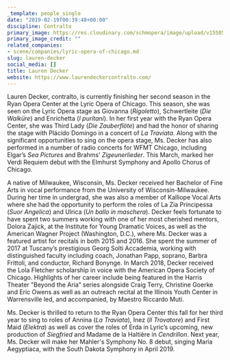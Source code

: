 ```yaml
---
_template: people_single
date: "2019-02-19T00:39:48+00:00"
discipline: Contralto
primary_image: https://res.cloudinary.com/schmopera/image/upload/v1550536719/media/2019/02/LaurenDecker.jpg
primary_image_credit: ""
related_companies:
- scene/companies/lyric-opera-of-chicago.md
slug: lauren-decker
social_media: []
title: Lauren Decker
website: https://www.laurendeckercontralto.com/
---
```

Lauren Decker, contralto, is currently finishing her second season in the Ryan Opera Center at the Lyric Opera of Chicago. This season, she was seen on the Lyric Opera stage as Giovanna (_Rigoletto_), Schwertleite (_Die Walküre_) and Enrichetta (_I puritani_). In her first year with the Ryan Opera Center, she was Third Lady (_Die Zauberflöte_) and had the honor of sharing the stage with Plácido Domingo in a concert of _La Traviata_. Along with the significant opportunities to sing on the opera stage, Ms. Decker has also performed in a number of radio concerts for WFMT Chicago, including Elgar’s _Sea Pictures_ and Brahms’ _Zigeunerlieder_. This March, marked her Verdi Requiem debut with the Elmhurst Symphony and Apollo Chorus of Chicago.

A native of Milwaukee, Wisconsin, Ms. Decker received her Bachelor of Fine Arts in vocal performance from the University of Wisconsin-Milwaukee. During her time in undergrad, she was also a member of Kalliope Vocal Arts where she had the opportunity to perform the roles of La Zia Principessa (_Suor Angelica_) and Ulrica (_Un ballo in maschera_). Decker feels fortunate to have spent two summers working with one of her most cherished mentors, Dolora Zajick, at the Institute for Young Dramatic Voices, as well as the American Wagner Project (Washington, D.C.), where Ms. Decker was a featured artist for recitals in both 2015 and 2016. She spent the summer of 2017 at Tuscany’s prestigious Georg Solti Accademia, working with distinguished faculty including coach, Jonathan Papp, soprano, Barbra Frittoli, and conductor, Richard Bonynge. In March 2018, Decker received the Lola Fletcher scholarship in voice with the American Opera Society of Chicago. Highlights of her career include being featured in the Harris Theater "Beyond the Aria” series alongside Craig Terry, Christine Goerke and Eric Owens as well as an outreach recital at the Illinois Youth Center in Warrensville led, and accompanied, by Maestro Riccardo Muti.

Ms. Decker is thrilled to return to the Ryan Opera Center this fall for her third year to sing to roles of Annina (_La Traviata_), Inez (_Il Trovatore_) and First Maid (_Elektra_) as well as cover the roles of Erda in Lyric’s upcoming, new production of _Siegfried_ and Madame de la Haltière in _Cendrillon_. Next year, Ms. Decker will make her Mahler's Symphony No. 8 debut, singing Maria Aegyptiaca, with the South Dakota Symphony in April 2019.